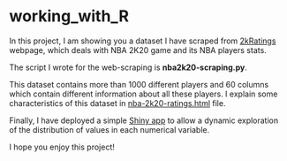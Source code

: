 # working_with_R

In this project, I am showing you a dataset I have scraped from [2kRatings]() webpage, which deals with NBA 2K20 game and its NBA players stats. 

The script I wrote for the web-scraping is **nba2k20-scraping.py**.

This dataset contains more than 1000 different players and 60 columns which contain different information about all these players. I explain some characteristics of this dataset in [nba-2k20-ratings.html](https://htmlpreview.github.io/?https://github.com/edu9as-old/working_with_R/blob/master/nba-2k20-ratings.html) file. 

Finally, I have deployed a simple [Shiny app](https://edu9as.shinyapps.io/basedatasets/) to allow a dynamic exploration of the distribution of values in each numerical variable. 

I hope you enjoy this project!
